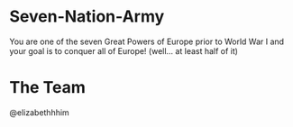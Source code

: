 # Seven-Nation-Army
You are one of the seven Great Powers of Europe prior to World War I and your goal is to conquer all of Europe! (well… at least half of it)

# The Team
@elizabethhhim

